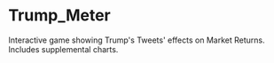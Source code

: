 # Trump_Meter
Interactive game showing Trump's Tweets' effects on Market Returns. Includes supplemental charts. 
